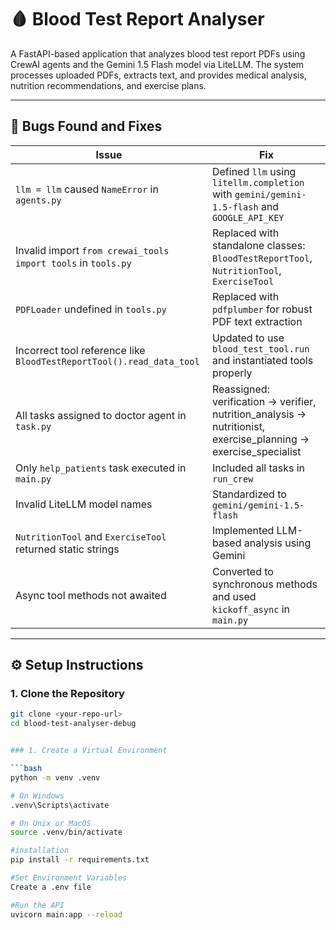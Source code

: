 # 🩸 Blood Test Report Analyser

A FastAPI-based application that analyzes blood test report PDFs using CrewAI agents and the Gemini 1.5 Flash model via LiteLLM. The system processes uploaded PDFs, extracts text, and provides medical analysis, nutrition recommendations, and exercise plans.

---

## 🐞 Bugs Found and Fixes

| Issue | Fix |
|------|-----|
| `llm = llm` caused `NameError` in `agents.py` | Defined `llm` using `litellm.completion` with `gemini/gemini-1.5-flash` and `GOOGLE_API_KEY` |
| Invalid import `from crewai_tools import tools` in `tools.py` | Replaced with standalone classes: `BloodTestReportTool`, `NutritionTool`, `ExerciseTool` |
| `PDFLoader` undefined in `tools.py` | Replaced with `pdfplumber` for robust PDF text extraction |
| Incorrect tool reference like `BloodTestReportTool().read_data_tool` | Updated to use `blood_test_tool.run` and instantiated tools properly |
| All tasks assigned to doctor agent in `task.py` | Reassigned: verification → verifier, nutrition_analysis → nutritionist, exercise_planning → exercise_specialist |
| Only `help_patients` task executed in `main.py` | Included all tasks in `run_crew` |
| Invalid LiteLLM model names | Standardized to `gemini/gemini-1.5-flash` |
| `NutritionTool` and `ExerciseTool` returned static strings | Implemented LLM-based analysis using Gemini |
| Async tool methods not awaited | Converted to synchronous methods and used `kickoff_async` in `main.py` |

---

## ⚙️ Setup Instructions

### 1. Clone the Repository

```bash
git clone <your-repo-url>
cd blood-test-analyser-debug


### 1. Create a Virtual Environment

```bash
python -m venv .venv

# On Windows
.venv\Scripts\activate

# On Unix or MacOS
source .venv/bin/activate

#installation
pip install -r requirements.txt

#Set Environment Variables
Create a .env file

#Run the API
uvicorn main:app --reload
